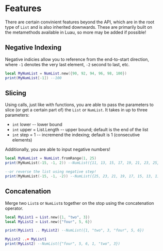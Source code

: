 # Features

There are certain convinient features beyond the API, which are in the root type of `List` and is also inherited downwards. These are primarily built on the metamethods available in Luau, so more may be added if possible!

## Negative Indexing
Negative indicies allow you to reference from the end-to-start direction, where `-1` denotes the very last element, `-2` second to last, etc.

```lua
local MyNumList = NumList.new({90, 92, 94, 96, 98, 100})
print(MyNumList[-1]) --100
```

## Slicing
Using calls, just like with functions, you are able to pass the parameters to slice (or get a certain part of) the `List` or `NumList`. It takes in up to three parameters:
* `int` lower -- lower bound
* `int` upper = List.Length -- upper bound; default is the end of the list
* `int` step = 1 -- incremend the indexing; default is 1 (consecutive elements)

Additionally, you are able to input negative numbers!

```lua
local MyNumList = NumList.fromRange(1, 25)
print(MyNumList(-15, -1, 2)) --NumList({11, 13, 15, 17, 19, 21, 23, 25})

--or reverse the list using negative step!
print(MyNumList(-15, -1, -2)) --NumList({25, 23, 21, 19, 17, 15, 13, 11})
```

## Concatenation
Merge two `List`s or `NumList`s together on the stop using the concatenation operator.

```lua
local MyList1 = List.new({1, "two", 3})
local MyList2 = List.new({"four", 5, 6})

print(MyList1 .. MyList2) --NumList({1, "two", 3, "four", 5, 6})

MyList2 ..= MyList1
print(MyList2) --NumList({"four", 5, 6, 1, "two", 3})
```
